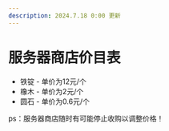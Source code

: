 ```yaml
---
description: 2024.7.18 0:00 更新
---
```


# 服务器商店价目表

* 铁锭 - 单价为12元/个
* 橡木 - 单价为2元/个
* 圆石 - 单价为0.6元/个

ps：服务器商店随时有可能停止收购以调整价格！
